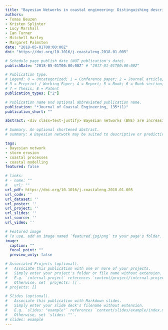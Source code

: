 ```yaml
---
title: "Bayesian Networks in coastal engineering: Distinguishing descriptive and predictive applications"
authors:
- Tomas Beuzen
- Kristen Splinter
- Lucy Marshall
- Ian Turner
- Mitchell Harley
- Margaret Palmsten
date: "2018-05-01T00:00:00Z"
doi: "https://doi.org/10.1016/j.coastaleng.2018.01.005"

# Schedule page publish date (NOT publication's date).
publishDate: "2018-05-01T00:00:00Z" # "2017-01-01T00:00:00Z"

# Publication type.
# Legend: 0 = Uncategorized; 1 = Conference paper; 2 = Journal article;
# 3 = Preprint / Working Paper; 4 = Report; 5 = Book; 6 = Book section;
# 7 = Thesis; 8 = Patent
publication_types: ["2"]

# Publication name and optional abbreviated publication name.
publication: "*Journal of Coastal Engineering, 135*(1)"
publication_short: ""

abstract: <div class=text-justify> Bayesian networks (BNs) are increasingly being used to model complex coastal processes due to their ability to integrate non-linear systems, their transparent probabilistic framework, and low computational cost. A BN may be suited to descriptive or predictive application. Descriptive BNs are highly calibrated models that are useful for better understanding the physics and causal relationships driving a system. Predictive BNs are generalisations of a system that have skill at predicting outside of the training domain. The predictive and descriptive usefulness of a BN depends on its complexity and the amount of data available to train it, but there is often a trade-off; higher descriptive skill comes at the cost of reduced predictive skill. To demonstrate the differences between predictive and descriptive BNs in a coastal engineering context, a BN to predict shoreline recession caused by coastal storm events is developed and tested using an extensive 10-year dataset incorporating 137 individual storms events monitored at Narrabeen-Collaroy Beach, Australia. A parsimonious approach to BN development is used to separately determine the optimum predictive and descriptive BNs for this dataset. Results show that for this dataset two quite different BNs can be developed; one that is optimized to achieve the highest predictive skill, and a second network that is optimized to maximize descriptive skill. The optimum predictive BN is found to comprise 3 nodes (variables) and can predict the shoreline recession caused by unseen storm events with a skill of 65%. The optimum descriptive BN is composed of 5 nodes and can reproduce 88% of the training dataset, but with more limited predictive capabilities. The uses and limitations of these two different approaches to BN formulation are illustrated with example applications to coastal process modelling. It is anticipated that the insights provided in this paper will help to clarify the further development of Bayesian Networks applied to coastal modelling.</div>

# Summary. An optional shortened abstract.
# summary: A Bayesian netwotk may be suited to descriptive or predictive application. The uses and limitations of these two different approaches are illustrated with example applications to coastal process modelling.

tags:
- Bayesian network
- storm erosion
- coastal processes
- coastal modelling
featured: false

# links:
# - name: ""
#   url: ""
url_pdf: https://doi.org/10.1016/j.coastaleng.2018.01.005
url_code: ''
url_dataset: ''
url_poster: ''
url_project: ''
url_slides: ''
url_source: ''
url_video: ''

# Featured image
# To use, add an image named `featured.jpg/png` to your page's folder.
image:
  caption: ""
  focal_point: ""
  preview_only: false

# Associated Projects (optional).
#   Associate this publication with one or more of your projects.
#   Simply enter your project's folder or file name without extension.
#   E.g. `internal-project` references `content/project/internal-project/index.md`.
#   Otherwise, set `projects: []`.
# projects: []

# Slides (optional).
#   Associate this publication with Markdown slides.
#   Simply enter your slide deck's filename without extension.
#   E.g. `slides: "example"` references `content/slides/example/index.md`.
#   Otherwise, set `slides: ""`.
# slides: example
---
```

<!-- {{% alert note %}}
Click the *Cite* button above to demo the feature to enable visitors to import publication metadata into their reference management software.
{{% /alert %}}

{{% alert note %}}
Click the *Slides* button above to demo Academic's Markdown slides feature.
{{% /alert %}}

# Supplementary notes can be added here, including [code and math](https://sourcethemes.com/academic/docs/writing-markdown-latex/). -->
